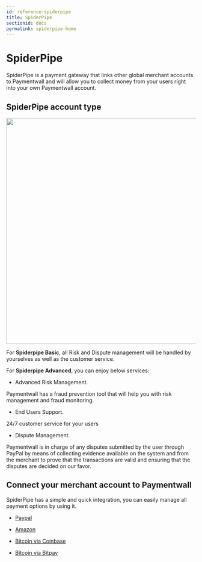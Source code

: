 ```yaml
---
id: reference-spiderpipe
title: SpiderPipe
sectionid: docs
permalink: spiderpipe-home
---
```


# SpiderPipe

SpiderPipe is a payment gateway that links other global merchant accounts to Paymentwall and will allow you to collect money from your users right into your own Paymentwall account.

## SpiderPipe account type

<div class="docs-img" style="text-align: center;">
	<img src="/paymentwall.github.io/textures/pic/reference/spiderpipe/pw-spiderpipe-account-type.png" style="width: 600px">
</div>

For **Spiderpipe Basic**, all Risk and Dispute management will be handled by yourselves as well as the customer service.

For **Spiderpipe Advanced**, you can enjoy below services:
- Advanced Risk Management. 

Paymentwall has a fraud prevention tool that will help you with risk management and fraud monitoring. 

- End Users Support. 

24/7 customer service for your users

- Dispute Management.

Paymentwall is in charge of any disputes submitted by the user through PayPal by means of collecting evidence available on the system and from the merchant to prove that the transactions are valid and ensuring that the disputes are decided on our favor.

## Connect your merchant account to Paymentwall

SpiderPipe has a simple and quick integration, you can easily manage all payment options by using it.

* [Paypal](/paymentwall.github.io/spiderpipe/paypal)

* [Amazon](/paymentwall.github.io/spiderpipe/amazon)

* [Bitcoin via Coinbase](/paymentwall.github.io/spiderpipe/bitcon-coinbase)

* [Bitcoin via Bitpay](/paymentwall.github.io/spiderpipe/bitcon-bitpay)

